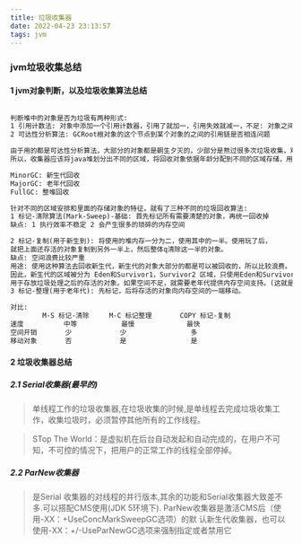 ```yaml
---
title: 垃圾收集器
date: 2022-04-23 23:13:57
tags: jvm
---
```


### jvm垃圾收集总结
#### 1 jvm对象判断，以及垃圾收集算法总结

```xml

判断堆中的对象是否为垃圾有两种形式:
1 引用计数法: 对象中添加一个引用计数器，引用了就加一，引用失效就减一，不足: 对象之间循环引用无法解决
2 可达性分析算法: GCRoot根对象的这个节点到某个对象的之间的引用链是否相连问题

由于用的都是可达性分析算法，大部分的对象都是朝生夕灭的，少部分是熬过很多次垃圾收集，难以消亡。
所以，收集器应该将java堆划分出不同的区域，将回收对象依据年龄分配到不同的区域存储，用于后期回收。因而就有了

MinorGC: 新生代回收
MajorGC: 老年代回收
FullGC: 整堆回收

针对不同的区域安排和里面的存储对象的特征，就有了三种不同的垃圾回收算法:
1 标记-清除算法(Mark-Sweep)-基础: 首先标记所有需要清楚的对象，再统一回收掉
缺点: 1 执行效率不稳定 2 会产生很多的琐碎的内存空间

2 标记-复制(用于新生到): 将使用的堆内存一分为二，使用其中的一半。使用玩了后，
就把上面还存活的对象复制到另外一半上，然后整体q清除这一半的对象。
缺点: 空间浪费比较严重
用途: 使用这种算法去回收新生代，新生代的对象大部分的都是可以被回收的，所以比较浪费。
因此，新生代的区域被分为 Eden和Survivor1，Survivor2 区域，只使用Eden和Survivor1，Survivor2 只是预留的空间，
用于存放垃圾处理之后的存活的对象。如果空间不足，就需要老年代提供内存空间支持。(这就是新生代为什么这么分配的原因)
3 标记-整理(用于老年代): 先标记，后将存活的对象向内存空间的一端移动。

对比:
        M-S 标记-清除     M-C 标记整理       COPY 标记-复制
速度          中等           最慢             最快
空间开销       少            少                多
移动对象       否            是                是

```

#### 2 垃圾收集器总结
##### 2.1 Serial收集器(最早的)
> 单线程工作的垃圾收集器,在垃圾收集的时候,是单线程去完成垃圾收集工作，收集垃圾时，必须暂停其他所有的工作线程。

> STop The World：是虚拟机在后台自动发起和自动完成的，在用户不可知，不可控的情况下，把用户的正常工作的线程全部停掉。

 ##### 2.2 ParNew收集器 
 > 是Serial 收集器的对线程的并行版本,其余的功能和Serial收集器大致差不多.可以搭配CMS使用(JDK 5环境下).
 ParNew收集器是激活CMS后（使用-XX：+UseConcMarkSweepGC选项）的默 认新生代收集器，也可以使用-XX：+/-UseParNewGC选项来强制指定或者禁用它




